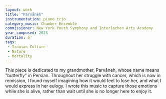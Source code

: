 ```yaml
---
layout: work
title: "Parvāneh"
instrumentation: piano trio
category_music: Chamber Ensemble
commissioner: New York Youth Symphony and Interlochen Arts Academy
year_composed: 2023
duration: 6'
tags:
 - Iranian Culture
 - Nature
 - Mortality
---
```

This piece is dedicated to my grandmother, Parvāneh, whose name means "butterfly" in Persian. Throughout her struggle with cancer, which is now in remission, I found myself imagining how it would feel to lose her, and what I would express in her eulogy. I wrote this music to capture those emotions while she is alive, rather than wait until she is no longer here to enjoy it.